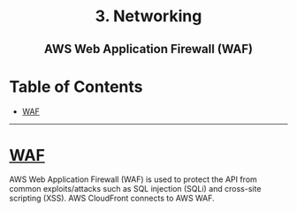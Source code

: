 <div align='center'>
  <h1> 3. Networking </h1>
  <h2> AWS Web Application Firewall (WAF) </h2>
</div>

# Table of Contents

- [WAF](#waf)

---

# [WAF](https://aws.amazon.com/pt/waf/)

AWS Web Application Firewall (WAF) is used to protect the API from common exploits/attacks such as SQL injection (SQLi) and cross-site scripting (XSS). AWS CloudFront connects to AWS WAF.
